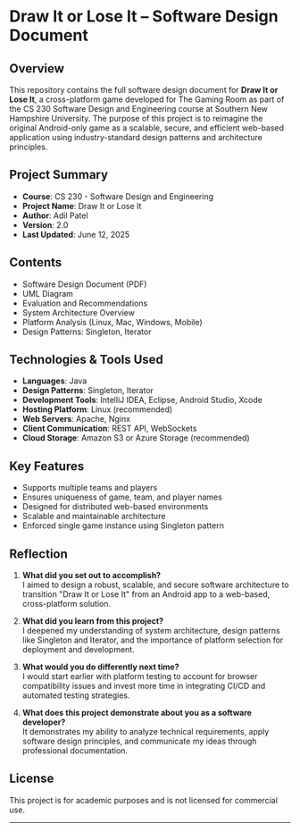 # Draw It or Lose It – Software Design Document

## Overview

This repository contains the full software design document for **Draw It or Lose It**, a cross-platform game developed for The Gaming Room as part of the CS 230 Software Design and Engineering course at Southern New Hampshire University. The purpose of this project is to reimagine the original Android-only game as a scalable, secure, and efficient web-based application using industry-standard design patterns and architecture principles.

## Project Summary

- **Course**: CS 230 - Software Design and Engineering  
- **Project Name**: Draw It or Lose It  
- **Author**: Adil Patel  
- **Version**: 2.0  
- **Last Updated**: June 12, 2025  

## Contents

- Software Design Document (PDF)
- UML Diagram
- Evaluation and Recommendations
- System Architecture Overview
- Platform Analysis (Linux, Mac, Windows, Mobile)
- Design Patterns: Singleton, Iterator

## Technologies & Tools Used

- **Languages**: Java  
- **Design Patterns**: Singleton, Iterator  
- **Development Tools**: IntelliJ IDEA, Eclipse, Android Studio, Xcode  
- **Hosting Platform**: Linux (recommended)  
- **Web Servers**: Apache, Nginx  
- **Client Communication**: REST API, WebSockets  
- **Cloud Storage**: Amazon S3 or Azure Storage (recommended)  

## Key Features

- Supports multiple teams and players
- Ensures uniqueness of game, team, and player names
- Designed for distributed web-based environments
- Scalable and maintainable architecture
- Enforced single game instance using Singleton pattern

## Reflection

1. **What did you set out to accomplish?**  
   I aimed to design a robust, scalable, and secure software architecture to transition "Draw It or Lose It" from an Android app to a web-based, cross-platform solution.

2. **What did you learn from this project?**  
   I deepened my understanding of system architecture, design patterns like Singleton and Iterator, and the importance of platform selection for deployment and development.

3. **What would you do differently next time?**  
   I would start earlier with platform testing to account for browser compatibility issues and invest more time in integrating CI/CD and automated testing strategies.

4. **What does this project demonstrate about you as a software developer?**  
   It demonstrates my ability to analyze technical requirements, apply software design principles, and communicate my ideas through professional documentation.

## License

This project is for academic purposes and is not licensed for commercial use.

---


